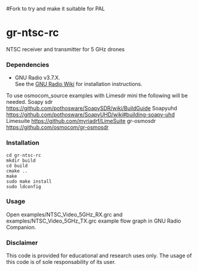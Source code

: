 #Fork to try and make it suitable for PAL

# gr-ntsc-rc
NTSC receiver and transmitter for 5 GHz drones

### Dependencies

- GNU Radio v3.7.X. <br> See the [GNU Radio Wiki](http://gnuradio.org/redmine/projects/gnuradio/wiki/InstallingGR) for installation instructions.

To use osmocom_source examples with Limesdr mini the following will be needed.
Soapy sdr
https://github.com/pothosware/SoapySDR/wiki/BuildGuide
Soapyuhd
https://github.com/pothosware/SoapyUHD/wiki#building-soapy-uhd
Limesuite
https://github.com/myriadrf/LimeSuite
gr-osmosdr
https://github.com/osmocom/gr-osmosdr
### Installation

```
cd gr-ntsc-rc
mkdir build
cd build
cmake ..
make
sudo make install
sudo ldconfig
```

### Usage

Open examples/NTSC_Video_5GHz_RX.grc and examples/NTSC_Video_5GHz_TX.grc example flow graph in GNU Radio Companion.

### Disclaimer

This code is provided for educational and research uses only. The usage of this code is of sole responsability of its user. 
